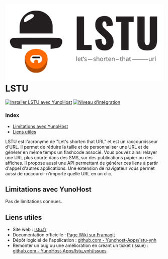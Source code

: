 # <img src="/images/lstu_logo.svg" heigth="80px" alt="logo de LSTU"> LSTU

[![Installer LSTU avec YunoHost](https://install-app.yunohost.org/install-with-yunohost.png)](https://install-app.yunohost.org/?app=lstu) [![Niveau d'intégration](https://dash.yunohost.org/integration/lstu.svg)](https://dash.yunohost.org/appci/app/lstu)

### Index

- [Limitations avec YunoHost](#limitations-avec-yunohost)
- [Liens utiles](#liens-utiles)

LSTU est l'acronyme de "Let's shorten that URL" et est un raccourcisseur d'URL. Il permet de réduire la taille et de personnaliser une URL et de générer en même temps un flashcode associé. Vous pouvez ainsi relayer une URL plus courte dans des SMS, sur des publications papier ou des affiches. Il propose aussi une API permettant de générer ces liens à partir d'appel d'autres applications. Une extension de navigateur vous permet aussi de raccourcir n'importe quelle URL en un clic.

## Limitations avec YunoHost

Pas de limitations connues.

## Liens utiles

 + Site web : [lstu.fr](https://lstu.fr)
 + Documentation officielle : [Page Wiki sur Framagit](https://framagit.org/fiat-tux/hat-softwares/lstu/-/wikis/home)
 + Dépôt logiciel de l'application : [github.com - Yunohost-Apps/lstu-ynh](https://github.com/YunoHost-Apps/lstu_ynh)
 + Remonter un bug ou une amélioration en créant un ticket (issue) : [github.com - YunoHost-Apps/lstu_ynh/issues](https://github.com/YunoHost-Apps/lstu_ynh/issues)

